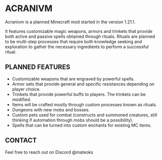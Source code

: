 
ACRANIVM
=============================================================================


Acranivm is a planned Minecraft mod started in the version 1.21.1.

It features customizable magic weapons, armors and trinkets that provide both active and passive spells obtained through 
rituals. Rituals are planned to be multi-step processes that require both knowledge seeking and exploration to gather the necessary
ingredients to perform a successful ritual.

PLANNED FEATURES
-----------------------------------------------------------------------------

- Customizable weapons that are engraved by powerful spells.
- Armor sets that provide general and specific resistances depending on player choice.
- Trinkets that provide powerful buffs to players. The trinkets can be modified.
- Items will be crafted mostly through custom processes known as rituals.
- Dungeons with new mobs and bosses.
- Custom pets used for combat (constructs and summoned creatures, still thinking if automation through mobs should be a possibility).
- Spells that can be turned into custom enchants for existing MC items.

CONTACT
-----------------------------------------------------------------------------

Feel free to reach out on Discord @mateoks